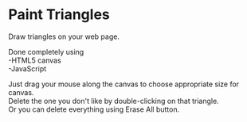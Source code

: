 # Paint Triangles
Draw triangles on your web page.

Done completely using <br>
-HTML5 canvas <br>
-JavaScript <br>

Just drag your mouse along the canvas to choose appropriate size for canvas.<br>
Delete the one you don't like by double-clicking on that triangle.<br>
Or you can delete everything using Erase All button.
